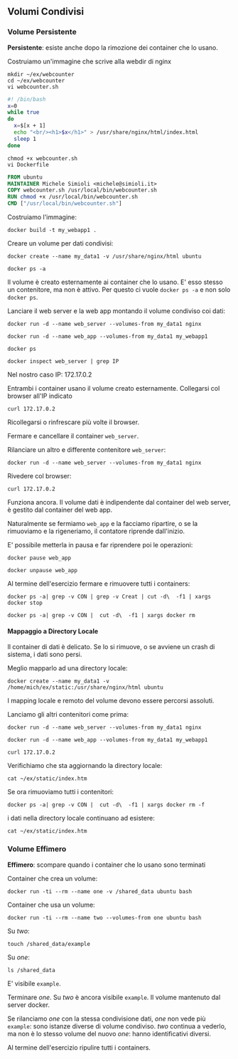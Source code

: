 ## Volumi Condivisi

### Volume Persistente

**Persistente**: esiste anche dopo la rimozione dei container che lo usano.

Costruiamo un'immagine che scrive alla webdir di nginx
```
mkdir ~/ex/webcounter
cd ~/ex/webcounter
vi webcounter.sh
```
```bash
#! /bin/bash
x=0
while true
do
  x=$[x + 1]
  echo "<br/><h1>$x</h1>" > /usr/share/nginx/html/index.html
  sleep 1 
done
```
```
chmod +x webcounter.sh
vi Dockerfile
```
```dockerfile
FROM ubuntu
MAINTAINER Michele Simioli <michele@simioli.it>
COPY webcounter.sh /usr/local/bin/webcounter.sh
RUN chmod +x /usr/local/bin/webcounter.sh
CMD ["/usr/local/bin/webcounter.sh"]
```
Costruiamo l'immagine:
```
docker build -t my_webapp1 .
```

Creare un volume per dati condivisi:
```
docker create --name my_data1 -v /usr/share/nginx/html ubuntu

docker ps -a
```

Il volume è creato esternamente ai container che lo usano. E' esso stesso un contenitore, ma non è attivo. Per questo ci vuole `docker ps -a` e non solo `docker ps`.

Lanciare il web server e la web app montando il volume condiviso coi dati:
``` 
docker run -d --name web_server --volumes-from my_data1 nginx

docker run -d --name web_app --volumes-from my_data1 my_webapp1

docker ps

docker inspect web_server | grep IP
```
Nel nostro caso IP: 172.17.0.2

Entrambi i container usano il volume creato esternamente.
Collegarsi col browser all'IP indicato
```
curl 172.17.0.2
```
Ricollegarsi o rinfrescare più volte il browser.

Fermare e cancellare il container `web_server`.

Rilanciare un altro e differente contenitore `web_server`:
```
docker run -d --name web_server --volumes-from my_data1 nginx
```
Rivedere col browser:
```
curl 172.17.0.2
```
Funziona ancora. Il volume dati è indipendente dal container del web server, è gestito dal container del web app.

Naturalmente se fermiamo `web_app` e la facciamo ripartire, o se la rimuoviamo e la rigeneriamo, il contatore riprende dall'inizio.

E' possibile metterla in pausa e far riprendere poi le operazioni:
```
docker pause web_app

docker unpause web_app
```

Al termine dell'esercizio fermare e rimuovere tutti i containers:
```
docker ps -a| grep -v CON | grep -v Creat | cut -d\  -f1 | xargs docker stop

docker ps -a| grep -v CON |  cut -d\  -f1 | xargs docker rm
```

#### Mappaggio a Directory Locale

Il container di dati è delicato. Se lo si rimuove, o se avviene un crash di sistema, i dati sono persi.

Meglio mapparlo ad una directory locale:

```
docker create --name my_data1 -v /home/mich/ex/static:/usr/share/nginx/html ubuntu
```
I mapping locale e remoto del volume devono essere percorsi assoluti.

Lanciamo gli altri contenitori come prima:
```
docker run -d --name web_server --volumes-from my_data1 nginx

docker run -d --name web_app --volumes-from my_data1 my_webapp1

curl 172.17.0.2
```

Verifichiamo che sta aggiornando la directory locale:
```
cat ~/ex/static/index.htm
```

Se ora rimuoviamo tutti i contenitori:
```
docker ps -a| grep -v CON |  cut -d\  -f1 | xargs docker rm -f
```
i dati nella directory locale continuano ad esistere:
```
cat ~/ex/static/index.htm
```
### Volume Effimero

**Effimero**: scompare quando i container che lo usano sono terminati

Container che crea un volume:
```
docker run -ti --rm --name one -v /shared_data ubuntu bash
```

Container che usa un volume:
```
docker run -ti --rm --name two --volumes-from one ubuntu bash
```

Su _two_:
```
touch /shared_data/example
```

Su _one_:
```
ls /shared_data
```

E' visibile `example`.

Terminare _one_. Su _two_ è ancora visibile `example`.
Il volume mantenuto dal server docker.

Se rilanciamo _one_ con la stessa condivisione dati, _one_ non vede più `example`: sono istanze diverse di volume condiviso. _two_ continua a vederlo, ma non è lo stesso volume del nuovo _one_: hanno identificativi diversi.

Al termine dell'esercizio ripulire tutti i containers.
